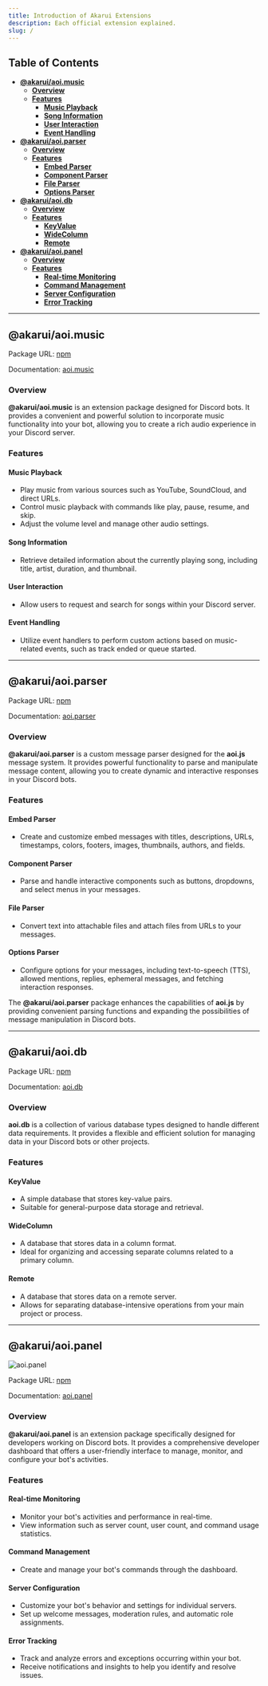 ```yaml
---
title: Introduction of Akarui Extensions
description: Each official extension explained.
slug: /
---
```


## Table of Contents

- **[@akarui/aoi.music](#akaruiaoimusic)**
  - **[Overview](#overview)**
  - **[Features](#features)**
    - **[Music Playback](#music-playback)**
    - **[Song Information](#song-information)**
    - **[User Interaction](#user-interaction)**
    - **[Event Handling](#event-handling)**
- **[@akarui/aoi.parser](#akaruiaoiparser)**
  - **[Overview](#overview-1)**
  - **[Features](#features-1)**
    - **[Embed Parser](#embed-parser)**
    - **[Component Parser](#component-parser)**
    - **[File Parser](#file-parser)**
    - **[Options Parser](#options-parser)**
- **[@akarui/aoi.db](#akaruiaoidb)**
  - **[Overview](#overview-2)**
  - **[Features](#features-2)**
    - **[KeyValue](#keyvalue)**
    - **[WideColumn](#widecolumn)**
    - **[Remote](#remote)**
- **[@akarui/aoi.panel](#akaruiaoipanel)**
  - **[Overview](#overview-3)**
  - **[Features](#features-3)**
    - **[Real-time Monitoring](#real-time-monitoring)**
    - **[Command Management](#command-management)**
    - **[Server Configuration](#server-configuration)**
    - **[Error Tracking](#error-tracking)**

---

## @akarui/aoi.music

Package URL: [npm](https://www.npmjs.com/package/@akarui/aoi.music)

Documentation: [aoi.music](../aoi.music/1introduction.md)

### Overview
**@akarui/aoi.music** is an extension package designed for Discord bots. It provides a convenient and powerful solution to incorporate music functionality into your bot, allowing you to create a rich audio experience in your Discord server.

### Features

#### Music Playback
- Play music from various sources such as YouTube, SoundCloud, and direct URLs.
- Control music playback with commands like play, pause, resume, and skip.
- Adjust the volume level and manage other audio settings.

#### Song Information
- Retrieve detailed information about the currently playing song, including title, artist, duration, and thumbnail.

#### User Interaction
- Allow users to request and search for songs within your Discord server.

#### Event Handling
- Utilize event handlers to perform custom actions based on music-related events, such as track ended or queue started.

---

## @akarui/aoi.parser

Package URL: [npm](https://www.npmjs.com/package/@akarui/aoi.parser)

Documentation: [aoi.parser](https://aoi-parser.vercel.app/)

### Overview
**@akarui/aoi.parser** is a custom message parser designed for the **aoi.js** message system. It provides powerful functionality to parse and manipulate message content, allowing you to create dynamic and interactive responses in your Discord bots.

### Features

#### Embed Parser
- Create and customize embed messages with titles, descriptions, URLs, timestamps, colors, footers, images, thumbnails, authors, and fields.

#### Component Parser
- Parse and handle interactive components such as buttons, dropdowns, and select menus in your messages.

#### File Parser
- Convert text into attachable files and attach files from URLs to your messages.

#### Options Parser
- Configure options for your messages, including text-to-speech (TTS), allowed mentions, replies, ephemeral messages, and fetching interaction responses.

The **@akarui/aoi.parser** package enhances the capabilities of **aoi.js** by providing convenient parsing functions and expanding the possibilities of message manipulation in Discord bots.

---

## @akarui/aoi.db

Package URL: [npm](https://www.npmjs.com/package/aoi.db)

Documentation: [aoi.db](https://akaruidevelopment.github.io/aoi.db/)

### Overview
**aoi.db** is a collection of various database types designed to handle different data requirements. It provides a flexible and efficient solution for managing data in your Discord bots or other projects.

### Features

#### KeyValue
- A simple database that stores key-value pairs.
- Suitable for general-purpose data storage and retrieval.

#### WideColumn
- A database that stores data in a column format.
- Ideal for organizing and accessing separate columns related to a primary column.

#### Remote
- A database that stores data on a remote server.
- Allows for separating database-intensive operations from your main project or process.

---

## @akarui/aoi.panel

![aoi.panel](https://raw.githubusercontent.com/aoijs/website/main/assets/images/aoipanel-banner.png)

Package URL: [npm](https://www.npmjs.com/package/@akarui/aoi.panel)

Documentation: [aoi.panel](../aoi.panel/1introduction.md)

### Overview
**@akarui/aoi.panel** is an extension package specifically designed for developers working on Discord bots. It provides a comprehensive developer dashboard that offers a user-friendly interface to manage, monitor, and configure your bot's activities.

### Features

#### Real-time Monitoring
- Monitor your bot's activities and performance in real-time.
- View information such as server count, user count, and command usage statistics.

#### Command Management
- Create and manage your bot's commands through the dashboard.

#### Server Configuration
- Customize your bot's behavior and settings for individual servers.
- Set up welcome messages, moderation rules, and automatic role assignments.

#### Error Tracking
- Track and analyze errors and exceptions occurring within your bot.
- Receive notifications and insights to help you identify and resolve issues.